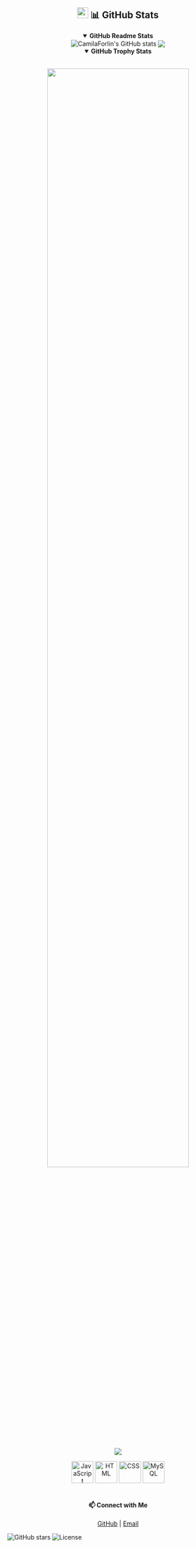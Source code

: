<div align="center">
<h2><img src="https://media2.giphy.com/media/QssGEmpkyEOhBCb7e1/giphy.gif?cid=ecf05e47a0n3gi1bfqntqmob8g9aid1oyj2wr3ds3mg700bl&rid=giphy.gif" width ="25"> 📊 GitHub Stats</h2>
<details open><summary><b>GitHub Readme Stats</b></summary><img align="center" src="https://github-readme-stats.vercel.app/api?username=CamilaForlin&show_icons=true&include_all_commits=true&theme=buefy&hide_border=true&show=reviews,discussions_started,discussions_answered,prs_merged,prs_merged_percentage&number_format=long" alt="CamilaForlin's GitHub stats" />
<img align="center" src="https://github-readme-stats.vercel.app/api/top-langs/?username=CamilaForlin&layout=compact&theme=buefy&hide_border=true&langs_count=20"/></details>
<details open><summary><b>GitHub Trophy Stats</b></summary>
</div>
<br>

<p align="center">
  <a href="https://github.com/CamilaForlin"><img src="https://count.getloli.com/get/@:CamilaForlin?theme=rule34" width="80%"/>
</p>

<p align="center">
  <img src="https://github-profile-trophy.vercel.app/?username=CamilaForlin&theme=juicyfresh" /><a>
</p>

<div align="center">
  <img src="https://techstack-generator.vercel.app/js-icon.svg" alt="JavaScript" width="50" height="50" />
  <img src="(https://skillicons.dev/icons?i=all)" alt="HTML" width="50" height="50" />
  <img src="https://techstack-generator.vercel.app/html-icon.svg" alt="CSS" width="50" height="50" />
  <img src="https://techstack-generator.vercel.app/mysql-icon.svg" alt="MySQL" width="50" height="50" />
</div>
<br>

<div align="center">
  <h4>📫 Connect with Me</h4>
  <a href="https://github.com/CamilaForlin" target="_blank">GitHub</a> | 
  <a href="mailto:camilaforlin616@gmail.com">Email</a>
</div>

![GitHub stars](https://img.shields.io/github/stars/CamilaForlin?tab=stars.svg)
![License](https://img.shields.io/badge/license-MIT-blue.svg)
  
